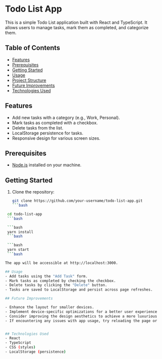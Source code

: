 # Todo List App

This is a simple Todo List application built with React and TypeScript. It allows users to manage tasks, mark them as completed, and categorize them.

## Table of Contents

- [Features](#features)
- [Prerequisites](#prerequisites)
- [Getting Started](#getting-started)
- [Usage](#usage)
- [Project Structure](#project-structure)
- [Future Improvements](#future-improvements)
- [Technologies Used](#technologies-used)

## Features

- Add new tasks with a category (e.g., Work, Personal).
- Mark tasks as completed with a checkbox.
- Delete tasks from the list.
- LocalStorage persistence for tasks.
- Responsive design for various screen sizes.

## Prerequisites

- [Node.js](https://nodejs.org/) installed on your machine.

## Getting Started

1. Clone the repository:

   ```bash
   git clone https://github.com/your-username/todo-list-app.git
   ```bash

  ```bash
   cd todo-list-app
   ```bash

   ```bash
   yarn install
   ```bash

   ```bash
   yarn start
   ```bash

The app will be accessible at http://localhost:3000.

## Usage
- Add tasks using the "Add Task" form.
- Mark tasks as completed by checking the checkbox.
- Delete tasks by clicking the "Delete" button.
- Tasks are saved to LocalStorage and persist across page refreshes.

## Future Improvements

- Enhance the layout for smaller devices.
- Implement device-specific optimizations for a better user experience on known devices.
- Consider improving the design aesthetics to achieve a more luxurious feel. Note: Due to tight deadlines, the current design may not fully reflect intended aesthetics.
- If encountering any issues with app usage, try reloading the page or restarting the app for a smoother experience.


## Technologies Used
- React
- TypeScript
- CSS (styles)
- LocalStorage (persistence)
